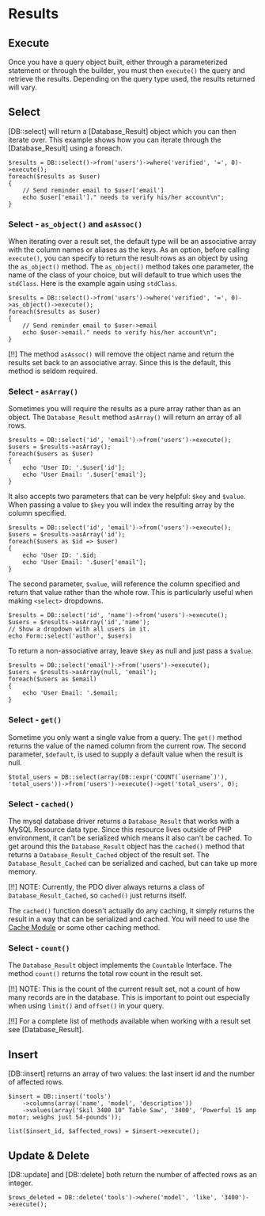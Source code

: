 # Results

## Execute

Once you have a query object built, either through a parameterized statement or through the builder, you must then `execute()` the query and retrieve the results. Depending on the query type used, the results returned will vary. 

## Select

[DB::select] will return a [Database_Result] object which you can then iterate over. This example shows how you can iterate through the [Database_Result] using a foreach.

	$results = DB::select()->from('users')->where('verified', '=', 0)->execute();
	foreach($results as $user)
	{
		// Send reminder email to $user['email']
		echo $user['email']." needs to verify his/her account\n";
	}

### Select - `as_object()` and `asAssoc()`

When iterating over a result set, the default type will be an associative array with the column names or aliases as the keys. As an option, before calling `execute()`, you can specify to return the result rows as an object by using the `as_object()` method. The `as_object()` method takes one parameter, the name of the class of your choice, but will default to true which uses the `stdClass`. Here is the example again using `stdClass`.

	$results = DB::select()->from('users')->where('verified', '=', 0)->as_object()->execute();
	foreach($results as $user)
	{
		// Send reminder email to $user->email
		echo $user->email." needs to verify his/her account\n";
	}

[!!] The method `asAssoc()` will remove the object name and return the results set back to an associative array. Since this is the default, this method is seldom required.

### Select - `asArray()`

Sometimes you will require the results as a pure array rather than as an object. The `Database_Result` method `asArray()` will return an array of all rows. 

	$results = DB::select('id', 'email')->from('users')->execute();
	$users = $results->asArray();
	foreach($users as $user)
	{
		echo 'User ID: '.$user['id'];
		echo 'User Email: '.$user['email'];
	}

It also accepts two parameters that can be very helpful: `$key` and `$value`. When passing a value to `$key` you will index the resulting array by the column specified.

	$results = DB::select('id', 'email')->from('users')->execute();
	$users = $results->asArray('id');
	foreach($users as $id => $user)
	{
		echo 'User ID: '.$id;
		echo 'User Email: '.$user['email'];
	}

The second parameter, `$value`, will reference the column specified and return that value rather than the whole row.  This is particularly useful when making `<select>` dropdowns.

	$results = DB::select('id', 'name')->from('users')->execute();
	$users = $results->asArray('id','name');
	// Show a dropdown with all users in it.
	echo Form::select('author', $users)

To return a non-associative array, leave `$key` as null and just pass a `$value`.

	$results = DB::select('email')->from('users')->execute();
	$users = $results->asArray(null, 'email');
	foreach($users as $email)
	{
		echo 'User Email: '.$email;
	}

### Select - `get()`

Sometime you only want a single value from a query. The `get()` method returns the value of the named column from the current row. The second parameter, `$default`, is used to supply a default value when the result is null.

	$total_users = DB::select(array(DB::expr('COUNT(`username`)'), 'total_users'))->from('users')->execute()->get('total_users', 0);

### Select - `cached()`

The mysql database driver returns a `Database_Result` that works with a MySQL Resource data type. Since this resource lives outside of PHP environment, it can't be serialized which means it also can't be cached. To get around this the `Database_Result` object has the `cached()` method that returns a `Database_Result_Cached` object of the result set. The `Database_Result_Cached` can be serialized and cached, but can take up more memory. 

[!!] NOTE: Currently, the PDO diver always returns a class of `Database_Result_Cached`, so `cached()` just returns itself.

The `cached()` function doesn't actually do any caching, it simply returns the result in a way that can be serialized and cached.  You will need to use the [Cache Module](../cache) or some other caching method.

### Select - `count()`

The `Database_Result` object implements the `Countable` Interface. The method `count()` returns the total row count in the result set. 

[!!] NOTE: This is the count of the current result set, not a count of how many records are in the database. This is important to point out especially when using `limit()` and `offset()` in your query.

[!!] For a complete list of methods available when working with a result set see [Database_Result].

## Insert

[DB::insert] returns an array of two values: the last insert id and the number of affected rows.
	
	$insert = DB::insert('tools')
		->columns(array('name', 'model', 'description'))
		->values(array('Skil 3400 10" Table Saw', '3400', 'Powerful 15 amp motor; weighs just 54-pounds'));
		
	list($insert_id, $affected_rows) = $insert->execute();

## Update & Delete

[DB::update] and [DB::delete] both return the number of affected rows as an integer.

	$rows_deleted = DB::delete('tools')->where('model', 'like', '3400')->execute();
